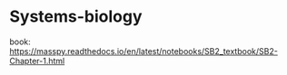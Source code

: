 # Systems-biology
book:
https://masspy.readthedocs.io/en/latest/notebooks/SB2_textbook/SB2-Chapter-1.html

